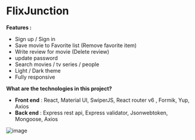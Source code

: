 # FlixJunction

**Features :**
- Sign up / Sign in ​
- Save movie to Favorite list (Remove favorite item) ​
- Write review for movie (Delete review)​
- update password​
- Search movies / tv series / people ​
- Light / Dark theme ​
- Fully responsive​

**What are the technologies in this project?**
- **Front end** : React, Material UI, SwiperJS, React router v6 , Formik, Yup, Axios  ​
- **Back end** : Express rest api, Express validator, Jsonwebtoken, Mongoose, Axios​



![image](https://github.com/AnchalSharma20/FlixJunction/assets/113786234/cfd6c448-5e94-40b9-88df-4375b2b9fbf1)


